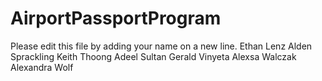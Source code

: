 # AirportPassportProgram

Please edit this file by adding your name on a new line.
Ethan Lenz
Alden Sprackling
Keith Thoong
Adeel Sultan
Gerald Vinyeta
Alexsa Walczak
Alexandra Wolf